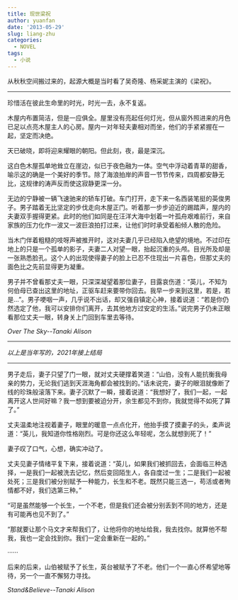 ```yaml
---
title: 现世梁祝
author: yuanfan
date: '2013-05-29'
slug: liang-zhu
categories:
  - NOVEL
tags:
  - 小说
---
```


从秋秋空间搬过来的，起源大概是当时看了吴奇隆、杨采妮主演的《梁祝》。
<!--more-->
----------
珍惜活在彼此生命里的时光，时光一去，永不复返。

木屋内布置简洁，但是一应俱全。屋里没有亮起任何灯光，但从窗外照进来的月色已足以点亮木屋主人的心房。屋内一对年轻夫妻相对而坐，他们的手紧紧握在一起，坚定而决绝。

天已破晓，即将迎来耀眼的朝阳。但此刻，夜，最是深沉。

这白色木屋孤单地耸立在崖边，似已于夜色融为一体。空气中浮动着青草的甜香，喻示这的确是一个美好的季节。除了海浪拍岸的声音一节节传来，四周都安静无比，这规律的涛声反而使这寂静更深一分。

无边的宁静被一辆飞速驰来的轿车打破。车门打开，走下来一名西装笔挺的英俊男子。男子踏着无比坚定的步伐走向木屋正门。听着那一步步迫近的踢踏声，屋内的夫妻双手握得更紧。此时的他们如同是在汪洋大海中划着一叶孤舟艰难前行，来自家族的压力化作一波又一波巨浪拍打过来，让他们时时承受着船倾人散的危险。

当木门伴着粗糙的吱呀声被推开时，这对夫妻几乎已经陷入绝望的境地。不过印在地上的只是一个孤单的影子，夫妻二人对望一眼，抬起沉重的头颅。目光所及却是一张熟悉脸孔。这个人的出现使得妻子的脸上已忍不住现出一片喜色，但那丈夫的面色比之先前显得更为凝重。

男子并不曾看那丈夫一眼，只深深凝望着那位妻子，目露哀伤道：“英儿，不知为何伯母已查出这里的地址，正驱车赶来要带你回去。我早一步来到这里，若是，若是…”。男子哽咽一声，几乎说不出话，却又强自镇定心神，接着说道：“若是你仍然选定了他，我可以安排你们离开，去其他地方过安定的生活。”说完男子仍未正眼看那位丈夫一眼，转身关上门回到车里去等待。

*Over The Sky--Tanaki Alison*

------------

*以上是当年写的，2021年接上结局*

------------

男子走后，妻子只望了门一眼，就对丈夫硬撑着笑道：“山伯，没有人能抗衡我母亲的势力，无论我们逃到天涯海角都会被找到的。”话未说完，妻子的眼泪就像断了线的珍珠般滚落下来。妻子沉默了一瞬，接着说道：“我想好了，我们一起，一起离开这人世间好嘛？我一想到要被迫分开，余生都见不到你，我就觉得不如死了算了。”

丈夫温柔地注视着妻子，眼里的暖意一点点化开，他抬手摸了摸妻子的头，柔声说道：“英儿，我知道你性格刚烈。可是你还这么年轻呢，怎么就想到死了！”

妻子叹了口气，心想，确实冲动了。

丈夫见妻子情绪平复下来，接着说道：“英儿，如果我们被抓回去，会面临三种选择，一是我们一起被洗去记忆，然后变回陌生人，各自度过一生；二是我们一起被处死；三是我们被分别赋予一种能力，长生和不老。既然只能三选一，苟活或者殉情都不好，我们选第三种。”

“可是虽然能够一个长生，一个不老，但是我们还会被分别丢到不同的地方，还是有可能再也见不到了。”

“那就要让那个马文才来帮我们了，让他将你的地址给我，我去找你。就算他不帮我，我也一定会找到你。我们一定会重新在一起的。”

······

后来的后来，山伯被赋予了长生，英台被赋予了不老。他们一个一直心怀希望地等待，另一个一直不懈努力寻找。

*Stand&Believe--Tanaki Alison*
